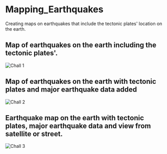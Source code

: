 # Mapping_Earthquakes

Creating maps on earthquakes that include the tectonic plates' location on the earth.

## Map of earthquakes on the earth including the tectonic plates'.

![Chall 1](https://user-images.githubusercontent.com/98991575/174460590-f1260731-0439-46cd-a55e-cdfe711906c4.png)

## Map of earthquakes on the earth with tectonic plates and major earthquake data added

![Chall 2](https://user-images.githubusercontent.com/98991575/174460605-74eebc62-afdb-47ac-b688-ac6deffc8c66.png)

## Earthquake map on the earth with tectonic plates, major earthquake data and view from satellite or street.


![Chall 3](https://user-images.githubusercontent.com/98991575/174460641-13adf5f9-e2b7-4d48-9e74-d48300c8d8e1.png)
